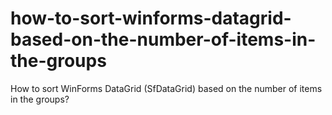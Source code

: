 # how-to-sort-winforms-datagrid-based-on-the-number-of-items-in-the-groups
How to sort WinForms DataGrid (SfDataGrid) based on the number of items in the groups?
